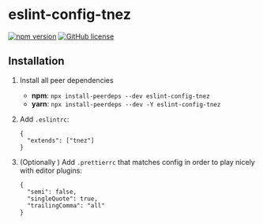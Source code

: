 # eslint-config-tnez

[![npm version](https://badge.fury.io/js/eslint-config-tnez.svg)](https://badge.fury.io/js/eslint-config-tnez)
[![GitHub license](https://img.shields.io/github/license/tnez/eslint-config-tnez.svg)](https://github.com/tnez/eslint-config-tnez/blob/master/LICENCE)

## Installation

1. Install all peer dependencies

    - **npm**: `npx install-peerdeps --dev eslint-config-tnez`
    - **yarn**:  `npx install-peerdeps --dev -Y eslint-config-tnez`

1. Add `.eslintrc`:

    ```
    {
      "extends": ["tnez"]
    }
    ```

1. (Optionally ) Add `.prettierrc` that matches config in order to play nicely with editor plugins:

    ```
    {
      "semi": false,
      "singleQuote": true,
      "trailingComma": "all"
    }
    ```
